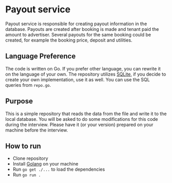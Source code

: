 # Payout service

Payout service is responsible for creating payout information in the database.
Payouts are created after booking is made and tenant paid the amount to advertiser.
Several payouts for the same booking could be created, for example the booking price, deposit and utilities.

## Language Preference

The code is written on Go. If you prefer other language, you can rewrite it on the language of your own.
The repository utilizes [SQLite](https://sqlite.org/), if you decide to create your own implementation, use it as well.
You can use the SQL queries from `repo.go`.

## Purpose

This is a simple repository that reads the data from the file and write it to the local database.
You will be asked to do some modifications for this code during the interview. Please have it (or your version) prepared on your machine before the interview.

## How to run

* Clone repository
* Install [Golang](https://go.dev/doc/install) on your machine
* Run `go get ./...` to load the dependencies
* Run `go run .`

